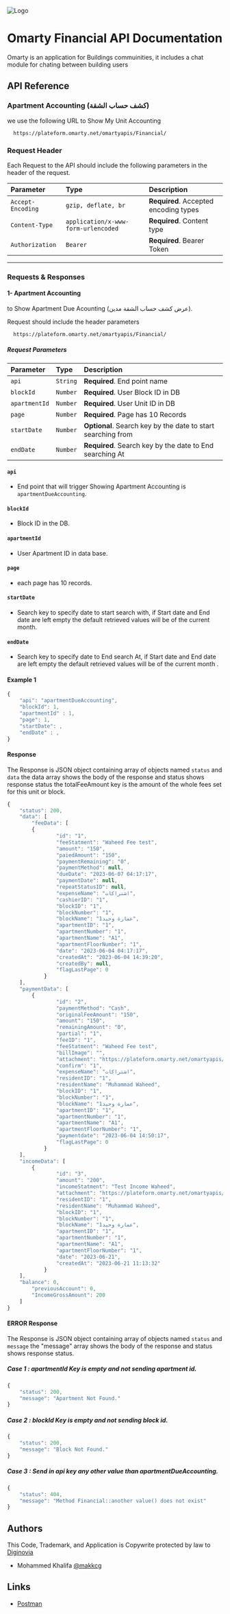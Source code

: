 ![Logo](https://omarty.net/wp-content/uploads/2023/03/cropped-omarty_logo_80h.png)


# Omarty Financial API Documentation

Omarty is an application for Buildings commuinities, it includes a chat module for chating between building users




## API Reference
### **Apartment Accounting (كشف حساب الشقة)**
we use the following URL to Show My Unit Accounting
```http
  https://plateform.omarty.net/omartyapis/Financial/
```

### **Request Header**
Each Request to the API should include the following parameters in the header of the request.

| Parameter | Type     | Description                |
| :-------- | :------- | :------------------------- |
| `Accept-Encoding` | `gzip, deflate, br` | **Required**. Accepted encoding types |
| `Content-Type` | `application/x-www-form-urlencoded` | **Required**. Content type|
| `Authorization` | `Bearer` | **Required**. Bearer Token|

------------------------------
### **Requests & Responses**

#### **1- Apartment Accounting**
to Show Apartment Due Acounting (عرض كشف حساب الشقة مدين).

Request should include the header parameters
```http
  https://plateform.omarty.net/omartyapis/Financial/
```
##### **Request Parameters**

| Parameter | Type     | Description                       |
| :-------- | :------- | :-------------------------------- |
| `api` | `String` | **Required**. End point name|
| `blockId` | `Number` | **Required**. User Block ID in DB|
| `apartmentId` | `Number` | **Required**. User Unit ID in DB|
| `page` | `Number` | **Required**. Page has 10 Records|
| `startDate` | `Number` | **Optional**. Search key by the date to start searching from|
| `endDate` | `Number` | **Required**. Search key by the date to End searching At|

#### `api`

- End point that will trigger Showing Apartment Accounting is `apartmentDueAccounting`.

#### `blockId`

- Block ID in the DB.

#### `apartmentId`

- User Apartment ID in data base.

#### `page`

- each page has 10 records.

#### `startDate`

- Search key to specify date to start search with, if Start date and End date are left empty the default retrieved values will be of the current month.

#### `endDate`

- Search key to specify date to End search At, if Start date and End date are left empty the default retrieved values will be of the current month .


#### Example 1

```javascript
{
	"api": "apartmentDueAccounting",
	"blockId": 1,
	"apartmentId" : 1,
	"page": 1,
	"startDate": ,
	"endDate" : ,
}
```

#### Response
The Response is JSON object containing array of objects named `status` and `data` the data array shows the body of the response and status shows response status the totalFeeAmount key is the amount of the whole fees set for this unit or block.
```javascript
{
    "status": 200,
    "data": [
        "feeData": [
		{
                "id": "1",
                "feeStatment": "Waheed Fee test",
                "amount": "150",
                "paiedAmount": "150",
                "paymentRemaining": "0",
                "paymentMethod": null,
                "dueDate": "2023-06-07 04:17:17",
                "paymentDate": null,
                "repeatStatusID": null,
                "expenseName": "اشتراكات",
                "cashierID": "1",
                "blockID": "1",
                "blockNumber": "1",
                "blockName": "عمارة وحيد1",
                "apartmentID": "1",
                "apartmentNumber": "1",
                "apartmentName": "A1",
                "apartmentFloorNumber": "1",
                "date": "2023-06-04 04:17:17",
                "createdAt": "2023-06-04 14:39:20",
                "createdBy": null,
                "flagLastPage": 0
            }
	],
	"paymentData": [
		{
                "id": "2",
                "paymentMethod": "Cash",
                "originalFeeAmount": "150",
                "amount": "150",
                "remainingAmount": "0",
                "partial": "1",
                "feeID": "1",
                "feeStatment": "Waheed Fee test",
                "billImage": "",
                "attachment": "https://plateform.omarty.net/omartyapis/Images/PaymentImages/MTY0N2M3YTc5YTUwZjcwLjk2MzE4OTA0.png",
                "confirm": "1",
                "expenseName": "اشتراكات",
                "residentID": "1",
                "residentName": "Muhammad Waheed",
                "blockID": "1",
                "blockNumber": "1",
                "blockName": "عمارة وحيد1",
                "apartmentID": "1",
                "apartmentNumber": "1",
                "apartmentName": "A1",
                "apartmentFloorNumber": "1",
                "paymentdate": "2023-06-04 14:50:17",
                "flagLastPage": 0
            }
	],
	"incomeData": [
		{
                "id": "3",
                "amount": "200",
                "incomeStatment": "Test Income Waheed",
                "attachment": "https://plateform.omarty.net/omartyapis/Images/PaymentImages/MTY0ODRiNGMyMGFiYzMwLjAwOTQyNDU3.png",
                "residentID": "1",
                "residentName": "Muhammad Waheed",
                "blockID": "1",
                "blockNumber": "1",
                "blockName": "عمارة وحيد1",
                "apartmentID": "1",
                "apartmentNumber": "1",
                "apartmentName": "A1",
                "apartmentFloorNumber": "1",
                "date": "2023-06-21",
                "createdAt": "2023-06-21 11:13:32"
            }
	],
	"balance": 0,
        "previousAccount": 0,
        "IncomeGrossAmount": 200
    ]
}
```

#### ERROR Response
The Response is JSON object containing array of objects named `status` and `message` the "message" array shows the body of the response and status shows response status.

##### Case 1 : apartmentId Key is empty and not sending apartment id.
```javascript
{
    "status": 200,
    "message": "Apartment Not Found."
}
```

##### Case 2 : blockId Key is empty and not sending block id.
```javascript
{
    "status": 200,
    "message": "Block Not Found."
}
```

##### Case 3 : Send in api key any other value than apartmentDueAccounting.
```javascript
{
    "status": 404,
    "message": "Method Financial::another value() does not exist"
}
```

## Authors

This Code, Trademark, and Application is Copywrite protected by law to [Diginovia](https://diginovia.com/)
- Mohammed Khalifa [@makkcg](https://github.com/makkcg)

## Links

- [Postman](https://omarty.postman.co/workspace/Omarty-Workspace-VPS~7efc4af7-9f9e-48ce-a5b5-d127cfd455b1/overview)

